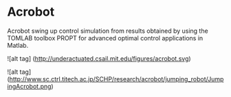# Acrobot

Acrobot swing up control simulation from results obtained by using the TOMLAB toolbox PROPT for advanced optimal control applications in Matlab.

![alt tag] (http://underactuated.csail.mit.edu/figures/acrobot.svg)

![alt tag] (http://www.sc.ctrl.titech.ac.jp/SCHP/research/acrobot/jumping_robot/JumpingAcrobot.png)
